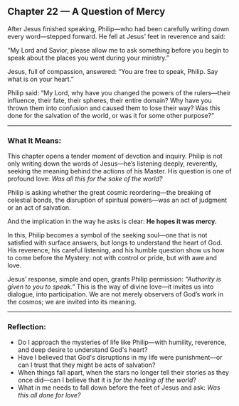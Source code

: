 ## Chapter 22 — A Question of Mercy

After Jesus finished speaking, Philip—who had been carefully writing down every word—stepped forward. He fell at Jesus’ feet in reverence and said:

“My Lord and Savior, please allow me to ask something before you begin to speak about the places you went during your ministry.”

Jesus, full of compassion, answered:
“You are free to speak, Philip. Say what is on your heart.”

Philip said:
“My Lord, why have you changed the powers of the rulers—their influence, their fate, their spheres, their entire domain? Why have you thrown them into confusion and caused them to lose their way? Was this done for the salvation of the world, or was it for some other purpose?”

---

### **What It Means:**

This chapter opens a tender moment of devotion and inquiry. Philip is not only writing down the words of Jesus—he’s listening deeply, reverently, seeking the meaning behind the actions of his Master. His question is one of profound love: *Was all this for the sake of the world?*

Philip is asking whether the great cosmic reordering—the breaking of celestial bonds, the disruption of spiritual powers—was an act of judgment or an act of salvation.

And the implication in the way he asks is clear: **He hopes it was mercy.**

In this, Philip becomes a symbol of the seeking soul—one that is not satisfied with surface answers, but longs to understand the heart of God. His reverence, his careful listening, and his humble question show us how to come before the Mystery: not with control or pride, but with awe and love.

Jesus’ response, simple and open, grants Philip permission: *“Authority is given to you to speak.”* This is the way of divine love—it invites us into dialogue, into participation. We are not merely observers of God’s work in the cosmos; we are invited into its meaning.

---

### **Reflection:**

* Do I approach the mysteries of life like Philip—with humility, reverence, and deep desire to understand God's heart?
* Have I believed that God's disruptions in my life were punishment—or can I trust that they might be acts of salvation?
* When things fall apart, when the stars no longer tell their stories as they once did—can I believe that it is *for the healing of the world*?
* What in me needs to fall down before the feet of Jesus and ask: *Was this all done for love?*
